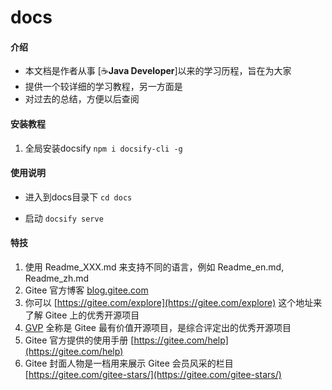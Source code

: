 # docs

#### 介绍
- 本文档是作者从事 [:coffee:**Java Developer**]以来的学习历程，旨在为大家
- 提供一个较详细的学习教程，另一方面是
- 对过去的总结，方便以后查阅

#### 安装教程
1.  全局安装docsify
`npm i docsify-cli -g`


#### 使用说明

- 进入到docs目录下
`cd docs`

- 启动
`docsify serve`

#### 特技

1.  使用 Readme\_XXX.md 来支持不同的语言，例如 Readme\_en.md, Readme\_zh.md
2.  Gitee 官方博客 [blog.gitee.com](https://blog.gitee.com)
3.  你可以 [https://gitee.com/explore](https://gitee.com/explore) 这个地址来了解 Gitee 上的优秀开源项目
4.  [GVP](https://gitee.com/gvp) 全称是 Gitee 最有价值开源项目，是综合评定出的优秀开源项目
5.  Gitee 官方提供的使用手册 [https://gitee.com/help](https://gitee.com/help)
6.  Gitee 封面人物是一档用来展示 Gitee 会员风采的栏目 [https://gitee.com/gitee-stars/](https://gitee.com/gitee-stars/)

